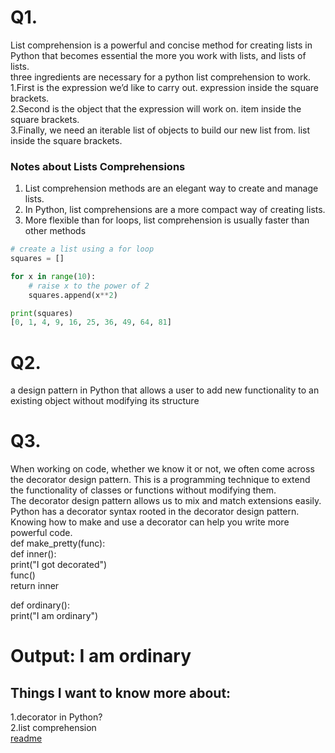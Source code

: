 # Q1.
List comprehension is a powerful and concise method for creating lists in Python that becomes essential the more you work with lists, and lists of lists.<br>
 three ingredients are necessary for a python list comprehension to work.<br>
1.First is the expression we’d like to carry out. expression inside the square brackets.<br>
2.Second is the object that the expression will work on. item inside the square brackets.<br>
3.Finally, we need an iterable list of objects to build our new list from. list inside the square brackets.<br>
### Notes about Lists Comprehensions
1. List comprehension methods are an elegant way to create and manage lists. <br>
2. In Python, list comprehensions are a more compact way of creating lists. <br>
3. More flexible than for loops, list comprehension is usually faster than other methods<br>
```python
# create a list using a for loop
squares = []

for x in range(10):
    # raise x to the power of 2
    squares.append(x**2)

print(squares)
[0, 1, 4, 9, 16, 25, 36, 49, 64, 81]
```
# Q2.
a design pattern in Python that allows a user to add new functionality to an existing object without modifying its structure
# Q3.
When working on code, whether we know it or not, we often come across the decorator design pattern. This is a programming technique to extend the functionality of classes or functions without modifying them.<br> The decorator design pattern allows us to mix and match extensions easily. Python has a decorator syntax rooted in the decorator design pattern. Knowing how to make and use a decorator can help you write more powerful code.<br>
def make_pretty(func):<br>
    def inner():<br>
        print("I got decorated")<br>
        func()<br>
    return inner<br>


def ordinary():<br>
    print("I am ordinary")<br>

# Output: I am ordinary
## Things I want to know more about:
1.decorator in Python?<br>
2.list comprehension<br>
[readme](https://github.com/Ahmadlotfyfalah1998/reading-notes/blob/main/notes/read08-class.md)
